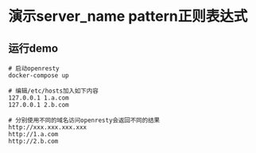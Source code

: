 # 演示server_name pattern正则表达式

## 运行demo

```
# 启动openresty
docker-compose up

# 编辑/etc/hosts加入如下内容
127.0.0.1 1.a.com
127.0.0.1 2.b.com

# 分别使用不同的域名访问openresty会返回不同的结果
http://xxx.xxx.xxx.xxx
http://1.a.com
http://2.b.com
```

